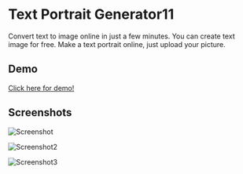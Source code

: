
# Text Portrait Generator11

Convert text to image online in just a few minutes. You can create text image for free. Make a text portrait online, just upload your picture.


## Demo

[Click here for demo!](https://textportrait-generator.neocities.org/)


## Screenshots


![Screenshot](https://user-images.githubusercontent.com/58961133/159966608-f9abb690-6ee1-4dc8-8857-eed7c94cf5f8.jpg)

![Screenshot2](https://user-images.githubusercontent.com/58961133/159966814-06a66d5e-658f-4ebe-85b6-4ed701c14048.jpg)

![Screenshot3](https://user-images.githubusercontent.com/58961133/159965317-af387c19-60aa-4165-9af0-4c7428c204fe.jpg)
